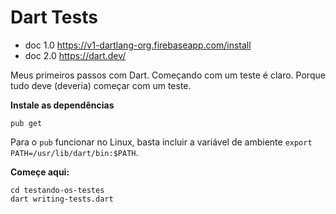 # Dart Tests


+ doc 1.0 https://v1-dartlang-org.firebaseapp.com/install
+ doc 2.0 https://dart.dev/

Meus primeiros passos com Dart. Começando com um teste é claro. Porque tudo deve (deveria) começar
com um teste.


__Instale as dependências__

    pub get

Para o `pub` funcionar no Linux, basta incluir a variável de ambiente `export PATH=/usr/lib/dart/bin:$PATH`.


__Começe aqui:__

    cd testando-os-testes
    dart writing-tests.dart

